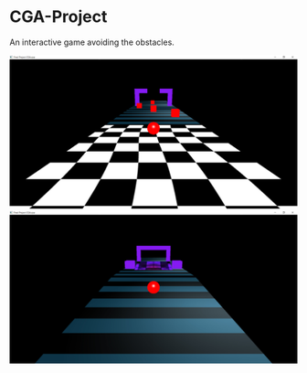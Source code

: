 # CGA-Project
An interactive game avoiding the obstacles. 

![Start](https://github.com/Batserine/CGA-Project/blob/master/BezierSurface/Screenshots/start.PNG)
![Ramp](https://raw.githubusercontent.com/Batserine/CGA-Project/master/BezierSurface/Screenshots/ramp.PNG)
